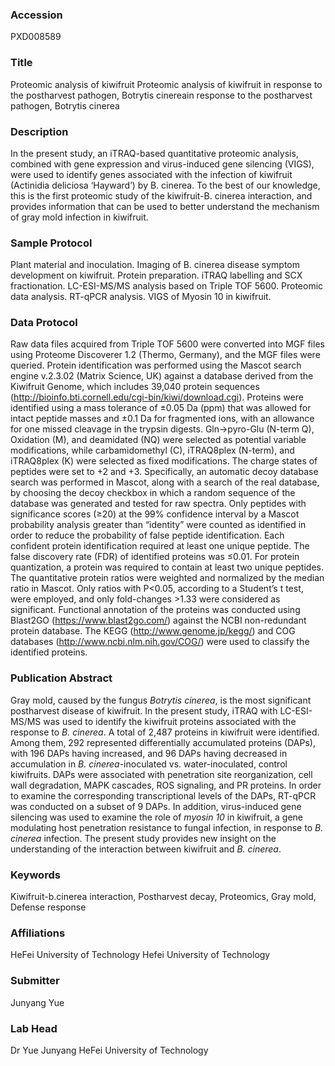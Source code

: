 ### Accession
PXD008589

### Title
Proteomic analysis of kiwifruit Proteomic analysis of kiwifruit in response to the postharvest pathogen, Botrytis cinereain response to the postharvest pathogen, Botrytis cinerea

### Description
In the present study, an iTRAQ-based quantitative proteomic analysis, combined with gene expression and virus-induced gene silencing (VIGS), were used to identify genes associated with the infection of kiwifruit (Actinidia deliciosa ‘Hayward’) by B. cinerea. To the best of our knowledge, this is the first proteomic study of the kiwifruit-B. cinerea interaction, and provides information that can be used to better understand the mechanism of gray mold infection in kiwifruit.

### Sample Protocol
Plant material and inoculation. Imaging of B. cinerea disease symptom development on kiwifruit. Protein preparation. iTRAQ labelling and SCX fractionation. LC-ESI-MS/MS analysis based on Triple TOF 5600. Proteomic data analysis. RT-qPCR analysis. VIGS of Myosin 10 in kiwifruit.

### Data Protocol
Raw data files acquired from Triple TOF 5600 were converted into MGF files using Proteome Discoverer 1.2 (Thermo, Germany), and the MGF files were queried. Protein identification was performed using the Mascot search engine v.2.3.02 (Matrix Science, UK) against a database derived from the Kiwifruit Genome, which includes 39,040 protein sequences (http://bioinfo.bti.cornell.edu/cgi-bin/kiwi/download.cgi). Proteins were identified using a mass tolerance of ±0.05 Da (ppm) that was allowed for intact peptide masses and ±0.1 Da for fragmented ions, with an allowance for one missed cleavage in the trypsin digests. Gln->pyro-Glu (N-term Q), Oxidation (M), and deamidated (NQ) were selected as potential variable modifications, while carbamidomethyl (C), iTRAQ8plex (N-term), and iTRAQ8plex (K) were selected as fixed modifications. The charge states of peptides were set to +2 and +3. Specifically, an automatic decoy database search was performed in Mascot, along with a search of the real database, by choosing the decoy checkbox in which a random sequence of the database was generated and tested for raw spectra. Only peptides with significance scores (≥20) at the 99% confidence interval by a Mascot probability analysis greater than “identity” were counted as identified in order to reduce the probability of false peptide identification. Each confident protein identification required at least one unique peptide.  The false discovery rate (FDR) of identified proteins was ≤0.01. For protein quantization, a protein was required to contain at least two unique peptides. The quantitative protein ratios were weighted and normalized by the median ratio in Mascot. Only ratios with P<0.05, according to a Student’s t test, were employed, and only fold-changes >1.33 were considered as significant. Functional annotation of the proteins was conducted using Blast2GO (https://www.blast2go.com/) against the NCBI non-redundant protein database. The KEGG (http://www.genome.jp/kegg/) and COG databases (http://www.ncbi.nlm.nih.gov/COG/) were used to classify the identified proteins.

### Publication Abstract
Gray mold, caused by the fungus <i>Botrytis cinerea</i>, is the most significant postharvest disease of kiwifruit. In the present study, iTRAQ with LC-ESI-MS/MS was used to identify the kiwifruit proteins associated with the response to <i>B. cinerea</i>. A total of 2,487 proteins in kiwifruit were identified. Among them, 292 represented differentially accumulated proteins (DAPs), with 196 DAPs having increased, and 96 DAPs having decreased in accumulation in <i>B. cinerea</i>-inoculated vs. water-inoculated, control kiwifruits. DAPs were associated with penetration site reorganization, cell wall degradation, MAPK cascades, ROS signaling, and PR proteins. In order to examine the corresponding transcriptional levels of the DAPs, RT-qPCR was conducted on a subset of 9 DAPs. In addition, virus-induced gene silencing was used to examine the role of <i>myosin 10</i> in kiwifruit, a gene modulating host penetration resistance to fungal infection, in response to <i>B. cinerea</i> infection. The present study provides new insight on the understanding of the interaction between kiwifruit and <i>B. cinerea</i>.

### Keywords
Kiwifruit-b.cinerea interaction, Postharvest decay, Proteomics, Gray mold, Defense response

### Affiliations
HeFei University of Technology
Hefei University of Technology

### Submitter
Junyang Yue

### Lab Head
Dr Yue Junyang
HeFei University of Technology


